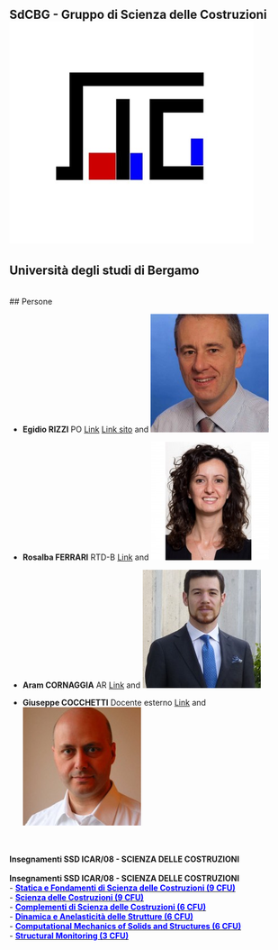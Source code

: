 ## SdCBG - Gruppo di Scienza delle Costruzioni ![Image](https://github.com/SdCBG/SdCBG.github.io/blob/main/Files/logoSdCbG.jpg)
## Università degli studi di Bergamo

<br>
## Persone

- **Egidio RIZZI**
PO
[Link](https://www.unibg.it/ugov/person/2966) [Link sito](https://SdCBG.github.io/erizzi.html) and ![Image](https://github.com/SdCBG/SdCBG.github.io/blob/main/Files/egidiorizzi3.jpg)

- **Rosalba FERRARI**
RTD-B
[Link](https://www.unibg.it/ugov/person/483) and ![Image](https://github.com/SdCBG/SdCBG.github.io/blob/main/Files/ferrarirosalba_sitounibg2_0.jpg)

- **Aram CORNAGGIA**
AR
[Link](https://www.unibg.it/ugov/person/84888) and ![Image](https://github.com/SdCBG/SdCBG.github.io/blob/main/Files/aramcornaggia.jpg)

- **Giuseppe COCCHETTI**
Docente esterno
[Link](https://www.unibg.it/ugov/person/2428) and ![Image](https://github.com/SdCBG/SdCBG.github.io/blob/main/Files/giuseppecocchetti.jpg)


<br>
<br>
<b>Insegnamenti SSD ICAR/08 - SCIENZA DELLE COSTRUZIONI</b>
<br><br>
<b>Insegnamenti SSD ICAR/08 - SCIENZA DELLE COSTRUZIONI</b>
<br>
- <b><a target="nuovo" href="https://SdCBG.github.io/SeFdSdC.html"><font color="blue">Statica e Fondamenti di Scienza delle Costruzioni (9 CFU)</font></a></b>
<br>
- <b><a target="nuovo" href="https://SdCBG.github.io/SdC.html"><font color="blue">Scienza delle Costruzioni (9 CFU)</font></a></b>
<br>
- <b><a target="nuovo" href="https://SdCBG.github.io/CdSdC.html"><font color="blue">Complementi di Scienza delle Costruzioni (6 CFU)</font></a></b>
<br>
- <b><a target="nuovo" href="https://SdCBG.github.io/DIAS.html"><font color="blue">Dinamica e Anelasticit&agrave; delle Strutture (6 CFU)</font></a></b>
<br>
- <b><a target="nuovo" href="https://SdCBG.github.io/CMSS.html"><font color="blue">Computational Mechanics of Solids and Structures (6 CFU)</font></a></b>
<br>
- <b><a target="nuovo" href="https://SdCBG.github.io/SM.html"><font color="blue">Structural Monitoring (3 CFU)</font></a></b>
